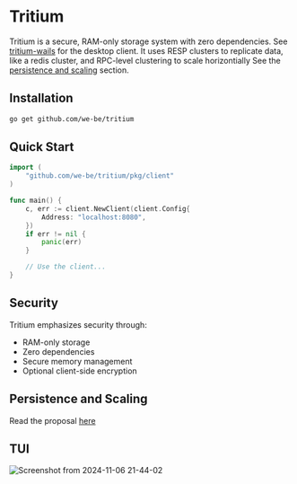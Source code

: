 # Tritium

Tritium is a secure, RAM-only storage system with zero dependencies. See [tritium-wails](https://github.com/we-be/tritium-wails) for the desktop client.
It uses RESP clusters to replicate data, like a redis cluster, and RPC-level clustering to scale horizontially See the [persistence and scaling](#persistence-and-scaling) section.

## Installation

```bash
go get github.com/we-be/tritium
```

## Quick Start

```go
import (
    "github.com/we-be/tritium/pkg/client"
)

func main() {
    c, err := client.NewClient(client.Config{
        Address: "localhost:8080",
    })
    if err != nil {
        panic(err)
    }

    // Use the client...
}
```

## Security

Tritium emphasizes security through:
- RAM-only storage
- Zero dependencies
- Secure memory management
- Optional client-side encryption

## Persistence and Scaling
Read the proposal [here](https://gist.github.com/hunterjsb/572f8e3b66dde9551e3fa3652f6b40b7)

## TUI
![Screenshot from 2024-11-06 21-44-02](https://github.com/user-attachments/assets/2a00124f-78f7-4721-bb8b-d70bf6733446)
